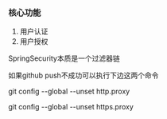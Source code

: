 ### 核心功能
1. 用户认证
2. 用户授权

SpringSecurity本质是一个过滤器链

如果github push不成功可以执行下边这两个命令

git config --global --unset http.proxy

git config --global --unset https.proxy


